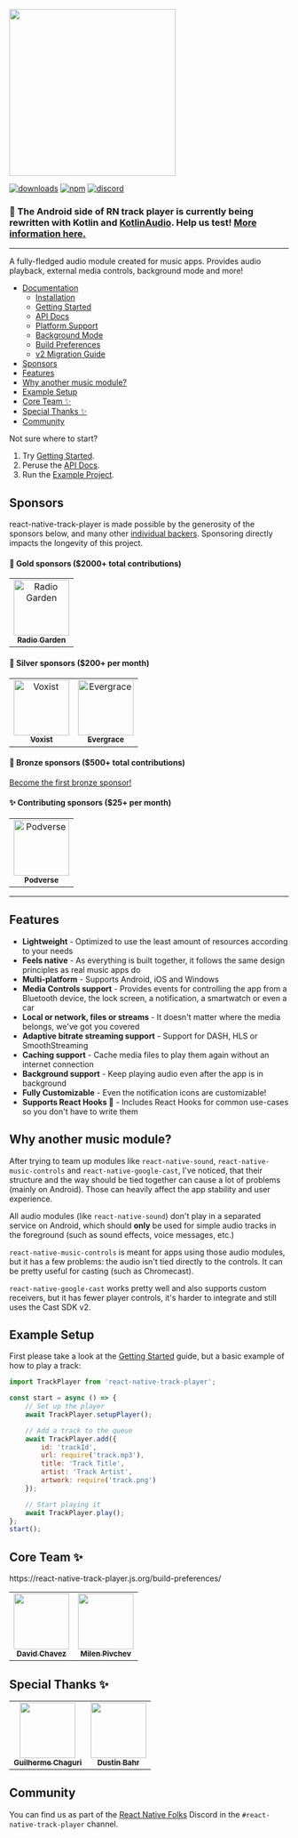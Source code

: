 <img src="docs/assets/optimized-logo.svg" width="300" />

[![downloads](https://img.shields.io/npm/dw/react-native-track-player.svg)](https://www.npmjs.com/package/react-native-track-player)
[![npm](https://img.shields.io/npm/v/react-native-track-player.svg)](https://www.npmjs.com/package/react-native-track-player)
[![discord](https://img.shields.io/discord/567636850513018880.svg)](https://discordapp.com/invite/ya2XDCR)

### 📢 The Android side of RN track player is currently being rewritten with Kotlin and [KotlinAudio](https://github.com/DoubleSymmetry/KotlinAudio). Help us test! [More information here.](https://github.com/DoubleSymmetry/react-native-track-player/discussions/1264)

----

A fully-fledged audio module created for music apps. Provides audio playback, external media controls, background mode and more!

- [Documentation](https://react-native-track-player.js.org)
  * [Installation](https://react-native-track-player.js.org/install/)
  * [Getting Started](https://react-native-track-player.js.org/getting-started/)
  * [API Docs](https://react-native-track-player.js.org/documentation/)
  * [Platform Support](https://react-native-track-player.js.org/platform-support/)
  * [Background Mode](https://react-native-track-player.js.org/background/)
  * [Build Preferences](https://react-native-track-player.js.org/build-preferences/)
  * [v2 Migration Guide](https://react-native-track-player.js.org/v2-migration/)
- [Sponsors](#sponsors)
- [Features](#features)
- [Why another music module?](#why-another-music-module)
- [Example Setup](#example-setup)
- [Core Team ✨](#core-team-)
- [Special Thanks ✨](#special-thanks-)
- [Community](#Community)

Not sure where to start?

1. Try [Getting Started](https://react-native-track-player.js.org/getting-started/).
2. Peruse the [API Docs](https://react-native-track-player.js.org/documentation/).
3. Run the [Example Project](/example).

## Sponsors

react-native-track-player is made possible by the generosity of the sponsors below, and many other [individual backers](docs/backers-sponsors.md#backers). Sponsoring directly impacts the longevity of this project.

#### 🥇 Gold sponsors (\$2000+ total contributions)

<table>
  <tr>
    <td align="center">
      <a href="http://radio.garden/">
        <img src="https://avatars.githubusercontent.com/u/271885?v=4" align="center" width="100" title="Radio Garden" alt="Radio Garden">
        <br /><sub><b>Radio Garden</b></sub>
      </a>
    </td>
  </tr>
</table>

#### 🥈 Silver sponsors (\$200+ per month)

<table>
  <tr>
    <td align="center">
      <a href="http://www.voxist.com/">
        <img src="https://avatars.githubusercontent.com/u/18028734?s=200&v=4" align="center" width="100" title="Voxist" alt="Voxist">
        <br /><sub><b>Voxist</b></sub>
      </a>
    </td>
    <td align="center">
      <a href="https://evergrace.co">
        <img src="https://avatars.githubusercontent.com/u/1085976?v=4" align="center" width="100" title="Evergrace" alt="Evergrace">
        <br /><sub><b>Evergrace</b></sub>
      </a>
    </td>
  </tr>
</table>


#### 🥉 Bronze sponsors (\$500+ total contributions)
[Become the first bronze sponsor!](https://github.com/sponsors/DoubleSymmetry)

#### ✨ Contributing sponsors (\$25+ per month)

<table>
  <tr>
    <td align="center">
      <a href="https://podverse.fm"><img src="https://avatars.githubusercontent.com/u/11860029?s=200&v=4" align="center" width="100" title="Podverse" alt="Podverse"></a>
      <br /><sub><b>Podverse</b></sub>
    </td>
  </tr>
</table>

---

## Features

* **Lightweight** - Optimized to use the least amount of resources according to your needs
* **Feels native** - As everything is built together, it follows the same design principles as real music apps do
* **Multi-platform** - Supports Android, iOS and Windows
* **Media Controls support** - Provides events for controlling the app from a Bluetooth device, the lock screen, a notification, a smartwatch or even a car
* **Local or network, files or streams** - It doesn't matter where the media belongs, we've got you covered
* **Adaptive bitrate streaming support** - Support for DASH, HLS or SmoothStreaming
* **Caching support** - Cache media files to play them again without an internet connection
* **Background support** - Keep playing audio even after the app is in background
* **Fully Customizable** - Even the notification icons are customizable!
* **Supports React Hooks 🎣** - Includes React Hooks for common use-cases so you don't have to write them

## Why another music module?
After trying to team up modules like `react-native-sound`, `react-native-music-controls` and `react-native-google-cast`, I've noticed, that their structure and the way should be tied together can cause a lot of problems (mainly on Android). Those can heavily affect the app stability and user experience.

All audio modules (like `react-native-sound`) don't play in a separated service on Android, which should **only** be used for simple audio tracks in the foreground (such as sound effects, voice messages, etc.)

`react-native-music-controls` is meant for apps using those audio modules, but it has a few problems: the audio isn't tied directly to the controls. It can be pretty useful for casting (such as Chromecast).

`react-native-google-cast` works pretty well and also supports custom receivers, but it has fewer player controls, it's harder to integrate and still uses the Cast SDK v2.

## Example Setup

First please take a look at the [Getting Started](https://react-native-track-player.js.org/getting-started/) guide, but a basic example of how to play a track:

```javascript
import TrackPlayer from 'react-native-track-player';

const start = async () => {
    // Set up the player
    await TrackPlayer.setupPlayer();

    // Add a track to the queue
    await TrackPlayer.add({
        id: 'trackId',
        url: require('track.mp3'),
        title: 'Track Title',
        artist: 'Track Artist',
        artwork: require('track.png')
    });

    // Start playing it
    await TrackPlayer.play();
};
start();
```

## Core Team ✨

<table>
  <tr>
    <td align="center"><a href="https://github.com/dcvz"><img src="https://avatars.githubusercontent.com/u/2475932?v=4" width="100px;" alt=""/><br /><sub><b>David Chavez</b></sub></a><br /></td>
    <td align="center"><a href="https://github.com/mpivchev"><img src="https://avatars.githubusercontent.com/u/6960329?v=4" width="100px;" alt=""/><br /><sub><b>Milen Pivchev</b></sub></a><br /></td>
    https://react-native-track-player.js.org/build-preferences/
  </tr>
</table>

## Special Thanks ✨

<table>
  <tr>
    <td align="center"><a href="https://github.com/Guichaguri"><img src="https://avatars.githubusercontent.com/u/1813032?v=4" width="100px;" alt=""/><br /><sub><b>Guilherme Chaguri</b></sub></a><br /></td>
    <td align="center"><a href="https://github.com/curiousdustin"><img src="https://avatars.githubusercontent.com/u/1706540?v=4" width="100px;" alt=""/><br /><sub><b>Dustin Bahr</b></sub></a><br /></td>
  </tr>
</table>

## Community

You can find us as part of the [React Native Folks](https://discordapp.com/invite/ya2XDCR) Discord in the `#react-native-track-player` channel.
